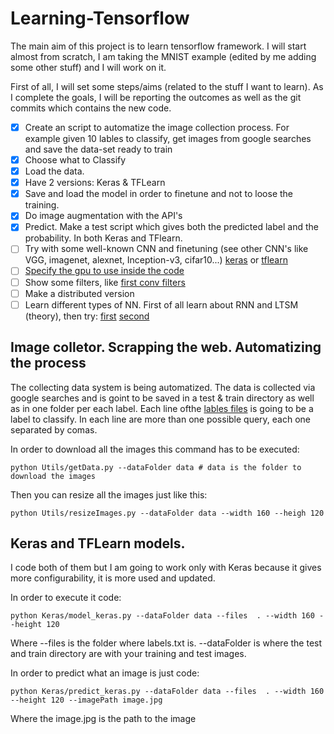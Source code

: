 # Learning-Tensorflow

The main aim of this project is to learn tensorflow framework. I will start almost from scratch, I am taking the MNIST example (edited by me adding some other stuff) and I will work on it.

First of all, I will set some steps/aims (related to the stuff I want to learn). As I complete the goals, I will be reporting the outcomes as well as the git commits which contains the new code.


- [x] Create an script to automatize the image collection process. For example given 10 lables to classify, get images from google searches and save the data-set ready to train
- [x] Choose what to Classify
- [x] Load the data.
- [x] Have 2 versions: Keras & TFLearn
- [x] Save and load the model in order to finetune and not to loose the training.
- [x] Do image augmentation with the API's
- [x] Predict. Make a test script which gives both the predicted label and the probability. In both Keras and TFlearn.
- [ ] Try with some well-known CNN and finetuning (see other CNN's like VGG, imagenet, alexnet, Inception-v3, cifar10...) [keras](https://github.com/fchollet/deep-learning-models) or [tflearn](https://github.com/tflearn/tflearn/tree/master/examples/images)
- [ ] [Specify the gpu to use inside the code](https://www.tensorflow.org/tutorials/using_gpu)
- [ ] Show some filters, like [first conv filters](http://stackoverflow.com/questions/35759220/how-to-visualize-learned-filters-on-tensorflow)
- [ ] Make a distributed version
- [ ] Learn different types of NN. First of all learn about RNN and LTSM (theory), then try: [first](https://github.com/guillaume-chevalier/LSTM-Human-Activity-Recognition) [second](http://machinelearningmastery.com/time-series-prediction-with-deep-learning-in-python-with-keras/)

## Image colletor. Scrapping the web. Automatizing the process
The collecting data system is being automatized. The data is collected via google searches and is goint to be saved in a test & train directory as well as in one folder per each label. Each line ofthe [lables files](https://github.com/Shathe/Learning-Tensorflow/blob/master/labels.txt) is going to be a label to classify. In each line are more than one possible query, each one separated by comas.

In order to download all the images this command has to be executed:
```
python Utils/getData.py --dataFolder data # data is the folder to download the images
```
Then you can resize all the images just like this:
```
python Utils/resizeImages.py --dataFolder data --width 160 --heigh 120
```

## Keras and TFLearn models.

I code both of them but I am going to work only with Keras because it gives more configurability, it is more used and updated.

In order to execute it code:
```
python Keras/model_keras.py --dataFolder data --files  . --width 160 --height 120
```
Where --files is the folder where labels.txt is. --dataFolder is where the test and train directory are with your training and test images.

In order to predict what an image is just code:
```
python Keras/predict_keras.py --dataFolder data --files  . --width 160 --height 120 --imagePath image.jpg
```
Where the image.jpg is the path to the image
